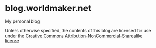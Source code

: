 # blog.worldmaker.net
My personal blog

Unless otherwise specified, the contents of this blog are licensed for use under the [Creative Commons
Attribution-NonCommercial-Sharealike license](http://creativecommons.org/licenses/by-nc-sa/4.0/)
